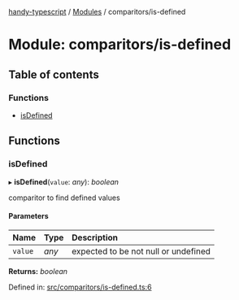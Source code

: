 [handy-typescript](../README.md) / [Modules](../modules.md) / comparitors/is-defined

# Module: comparitors/is-defined

## Table of contents

### Functions

- [isDefined](comparitors_is_defined.md#isdefined)

## Functions

### isDefined

▸ **isDefined**(`value`: *any*): *boolean*

comparitor to find defined values

#### Parameters

| Name | Type | Description |
| :------ | :------ | :------ |
| `value` | *any* | expected to be not null or undefined |

**Returns:** *boolean*

Defined in: [src/comparitors/is-defined.ts:6](https://github.com/robbiemu/handy-typescript/blob/5f4327e/src/comparitors/is-defined.ts#L6)
